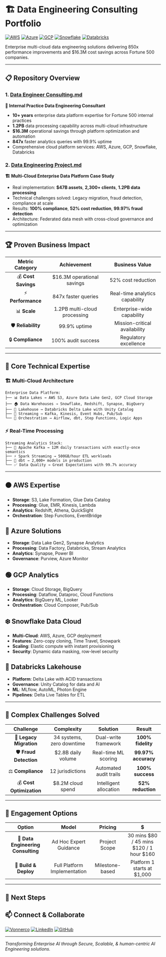 # 🏗️ Data Engineering Consulting Portfolio

[![AWS](https://img.shields.io/badge/AWS-FF9900?style=for-the-badge&logo=amazonaws&logoColor=white)](#-aws-expertise)
[![Azure](https://img.shields.io/badge/Azure-0078D4?style=for-the-badge&logo=microsoftazure&logoColor=white)](#-azure-solutions)
[![GCP](https://img.shields.io/badge/GCP-34A853?style=for-the-badge&logo=googlecloud&logoColor=white)](#-gcp-analytics)
[![Snowflake](https://img.shields.io/badge/Snowflake-29B5E8?style=for-the-badge&logo=snowflake&logoColor=white)](#%EF%B8%8F-snowflake-data-cloud)
[![Databricks](https://img.shields.io/badge/Databricks-FF3621?style=for-the-badge&logo=databricks&logoColor=white)](#-databricks-lakehouse)

Enterprise multi-cloud data engineering solutions delivering 850x performance improvements and $16.3M cost savings across Fortune 500 companies.

---

## 📋 Repository Overview

### 1. [Data Engineer Consulting.md](./Data%20Engineer%20Consulting.md)
**🚀 Internal Practice Data Engineering Consultant**
- **10+ years** enterprise data platform expertise for Fortune 500 internal practices
- **1.2PB** data processing capability across multi-cloud infrastructure
- **$16.3M** operational savings through platform optimization and automation
- **847x** faster analytics queries with 99.9% uptime
- Comprehensive cloud platform services: AWS, Azure, GCP, Snowflake, Databricks

### 2. [Data Engineering Project.md](./Data%20Engineering%20Project.md)
**🏗️ Multi-Cloud Enterprise Data Platform Case Study**
- Real implementation: **$47B assets**, **2,300+ clients**, **1.2PB data processing**
- Technical challenges solved: Legacy migration, fraud detection, compliance at scale
- Results: **100% compliance**, **52% cost reduction**, **99.97% fraud detection**
- Architecture: Federated data mesh with cross-cloud governance and optimization

---

## 🏆 Proven Business Impact

| **Metric Category** | **Achievement** | **Business Value** |
|:---:|:---:|:---:|
| 💰 **Cost Savings** | $16.3M operational savings | 52% cost reduction |
| ⚡ **Performance** | 847x faster queries | Real-time analytics capability |
| 📊 **Scale** | 1.2PB multi-cloud processing | Enterprise-wide capability |
| 🛡️ **Reliability** | 99.9% uptime | Mission-critical availability |
| 🔒 **Compliance** | 100% audit success | Regulatory excellence |

---

## 🔧 Core Technical Expertise

### **🏗️ Multi-Cloud Architecture**
```
Enterprise Data Platform:
├── 📊 Data Lakes → AWS S3, Azure Data Lake Gen2, GCP Cloud Storage
├── 🏠 Data Warehouses → Snowflake, Redshift, Synapse, BigQuery
├── 🧱 Lakehouse → Databricks Delta Lake with Unity Catalog
├── 🌊 Streaming → Kafka, Kinesis, Event Hubs, Pub/Sub
└── 🔄 Orchestration → Airflow, dbt, Step Functions, Logic Apps
```

### **⚡ Real-Time Processing**
```
Streaming Analytics Stack:
├── 🌊 Apache Kafka → 12M daily transactions with exactly-once semantics
├── ⚡ Spark Streaming → 500GB/hour ETL workloads
├── 🔧 dbt → 2,000+ models in production
└── ✅ Data Quality → Great Expectations with 99.7% accuracy
```

---

## 🟠 AWS Expertise
- **Storage**: S3, Lake Formation, Glue Data Catalog
- **Processing**: Glue, EMR, Kinesis, Lambda
- **Analytics**: Redshift, Athena, QuickSight
- **Orchestration**: Step Functions, EventBridge

## 🔵 Azure Solutions
- **Storage**: Data Lake Gen2, Synapse Analytics
- **Processing**: Data Factory, Databricks, Stream Analytics
- **Analytics**: Synapse, Power BI
- **Governance**: Purview, Azure Monitor

## 🟢 GCP Analytics
- **Storage**: Cloud Storage, BigQuery
- **Processing**: Dataflow, Dataproc, Cloud Functions
- **Analytics**: BigQuery ML, Looker
- **Orchestration**: Cloud Composer, Pub/Sub

## ❄️ Snowflake Data Cloud
- **Multi-Cloud**: AWS, Azure, GCP deployment
- **Features**: Zero-copy cloning, Time Travel, Snowpark
- **Scaling**: Elastic compute with instant provisioning
- **Security**: Dynamic data masking, row-level security

## 🧱 Databricks Lakehouse
- **Platform**: Delta Lake with ACID transactions
- **Governance**: Unity Catalog for data and AI
- **ML**: MLflow, AutoML, Photon Engine
- **Pipelines**: Delta Live Tables for ETL

---

## 🚧 Complex Challenges Solved

| **Challenge** | **Complexity** | **Solution** | **Result** |
|:---:|:---:|:---:|:---:|
| 🔄 **Legacy Migration** | 34 systems, zero downtime | Dual-write framework | **100% fidelity** |
| 🛡️ **Fraud Detection** | $2.8B daily volume | Real-time ML scoring | **99.97% accuracy** |
| ⚖️ **Compliance** | 12 jurisdictions | Automated audit trails | **100% success** |
| 💰 **Cost Optimization** | $8.2M cloud spend | Intelligent allocation | **52% reduction** |

---

## 🎯 Engagement Options

| Option | Model | Pricing | $ |
|:---:|:---:|:---:|:---:|
| 🔄 **Data Engineering Consulting** | Ad Hoc Expert Guidance | Project Scope | 30 mins $80 / 45 mins $120 / 1 hour $160 |
| 🚀 **Build & Deploy** | Full Platform Implementation | Milestone-based | Platform 1 starts at $1,000 |

---

## 🎯 Next Steps

## 📫 Connect & Collaborate

[![Vonnerco](https://img.shields.io/badge/Vonnerco-AI%20Consulting-FF6B6B?style=for-the-badge&logo=robot&logoColor=white)](https://www.vonnerco.com/)
[![LinkedIn](https://img.shields.io/badge/LinkedIn-Profile-0077B5?style=for-the-badge&logo=linkedin&logoColor=white)](https://linkedin.com)
[![GitHub](https://img.shields.io/badge/GitHub-Portfolio-181717?style=for-the-badge&logo=github&logoColor=white)](https://github.com/vonnerco/A.I-Consulting)

---

*Transforming Enterprise AI through Secure, Scalable, & human-centric AI Engineering solutions.*
